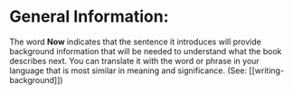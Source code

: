 # General Information:

The word **Now** indicates that the sentence it introduces will provide background information that will be needed to understand what the book describes next. You can translate it with the word or phrase in your language that is most similar in meaning and significance. (See: [[writing-background]])